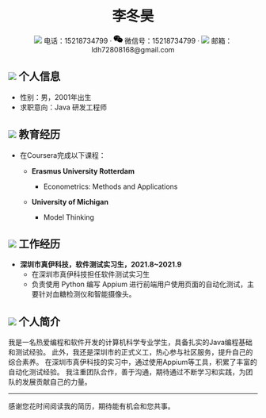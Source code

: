 <center>
    <h1>李冬昊</h1>
    <div>
        <span>
            <img src="assets/phone-solid.svg" width="18px">
            电话：15218734799
        </span>
        ·
        <span>
            <img src="assets/weixin.svg" width="18px">
            微信号：15218734799
        </span>
        ·
        <span>
            <img src="assets/envelope-solid.svg" width="18px">
            邮箱：ldh72808168@gmail.com
        </span>
    </div>
</center>

## <img src="assets/info-circle-solid.svg" width="30px"> 个人信息 

- 性别：男，2001年出生
- 求职意向：Java 研发工程师

## <img src="assets/graduation-cap-solid.svg" width="30px"> 教育经历

- 在Coursera完成以下课程：
  - **Erasmus University Rotterdam**
    - Econometrics: Methods and Applications

  - **University of Michigan**
    - Model Thinking

## <img src="assets/briefcase-solid.svg" width="30px"> 工作经历

- **深圳市真伊科技，软件测试实习生，2021.8~2021.9**
  - 在深圳市真伊科技担任软件测试实习生
  - 负责使用 Python 编写 Appium 进行前端用户使用页面的自动化测试，主要针对血糖检测仪和智能摄像头。

## <img src="assets/comment-solid.svg" width="30px"> 个人简介

我是一名热爱编程和软件开发的计算机科学专业学生，具备扎实的Java编程基础和测试经验。
此外，我还是深圳市的正式义工，热心参与社区服务，提升自己的综合素养。
在深圳市真伊科技的实习中，通过使用Appium等工具，积累了丰富的自动化测试经验。
我注重团队合作，善于沟通，期待通过不断学习和实践，为团队的发展贡献自己的力量。

---

感谢您花时间阅读我的简历，期待能有机会和您共事。
